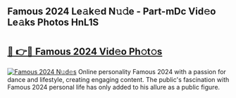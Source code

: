## Famous 2024 Le𝚊k𝚎d N𝚞𝚍e - Part-mDc Vid𝚎o Le𝚊ks Photos HnL1S

# <h2><a href="http://fbdbf7l.evod.top/?m=Famous+2024">🔗 👉🔴 Famous 2024 Vid𝚎o Ph𝚘t𝚘s</a></h2>

[![Famous 2024 N𝚞d𝚎s](https://i.imgur.com/8V9OHl7.gif)](http://fbdbf7l.evod.top/?m=Famous+2024)
Online personality Famous 2024 with a passion for dance and lifestyle, creating engaging content. The public's fascination with Famous 2024 personal life has only added to his allure as a public figure. 
